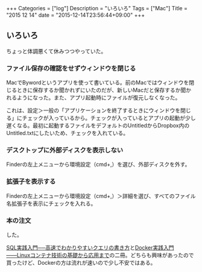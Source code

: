+++
Categories = ["log"]
Description = "いろいろ"
Tags = ["Mac"]
Title = "2015 12 14"
date = "2015-12-14T23:56:44+09:00"
+++

## いろいろ
ちょっと体調悪くて休みつつやっていた。

### ファイル保存の確認をせずウィンドウを閉じる
MacでBywordというアプリを使って書いている。前のMacではウィンドウを閉じるときに保存するか聞かれずにいたのだが、新しいMacだと保存するか聞かれるようになった。また、アプリ起動時にファイルが復元しなくなった。

これは、設定＞一般の「アプリケーションを終了するときにウィンドウを閉じる」にチェックが入っているから。チェックが入っているとアプリの起動が少し遅くなる。最初に起動するファイルをデフォルトのUntitledからDropbox内のUntitled.txtにしたいため、チェックを入れている。

### デスクトップに外部ディスクを表示しない
Finderの左上メニューから環境設定（cmd+,）を選び、外部ディスクを外す。

### 拡張子を表示する
Finderの左上メニューから環境設定（cmd+,）＞詳細を選び、すべてのファイル名拡張子を表示にチェックを入れる。

### 本の注文
した。

[SQL実践入門──高速でわかりやすいクエリの書き方](http://gihyo.jp/book/2015/978-4-7741-7301-6)と[Docker実践入門――Linuxコンテナ技術の基礎から応用まで](http://gihyo.jp/book/2015/978-4-7741-7654-3)の二冊。どちらも興味があったので買ったけど、Dockerの方は流れが速いので少し不安ではある。
